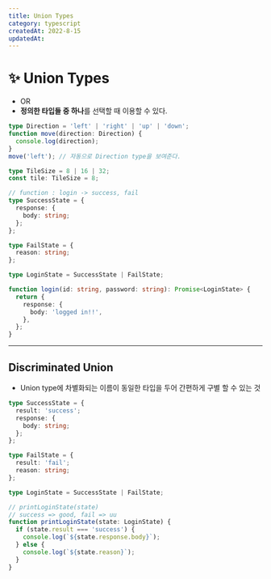 ```yaml
---
title: Union Types
category: typescript
createdAt: 2022-8-15
updatedAt:
---
```


# ✨ Union Types

- OR
- **정의한 타입들 중 하나**를 선택할 때 이용할 수 있다.

```typescript
type Direction = 'left' | 'right' | 'up' | 'down';
function move(direction: Direction) {
  console.log(direction);
}
move('left'); // 자동으로 Direction type을 보여준다.

type TileSize = 8 | 16 | 32;
const tile: TileSize = 8;

// function : login -> success, fail
type SuccessState = {
  response: {
    body: string;
  };
};

type FailState = {
  reason: string;
};

type LoginState = SuccessState | FailState;

function login(id: string, password: string): Promise<LoginState> {
  return {
    response: {
      body: 'logged in!!',
    },
  };
}
```

---

## Discriminated Union

- Union type에 차별화되는 이름이 동일한 타입을 두어 간편하게 구별 할 수 있는 것

```typescript
type SuccessState = {
  result: 'success';
  response: {
    body: string;
  };
};

type FailState = {
  result: 'fail';
  reason: string;
};

type LoginState = SuccessState | FailState;

// printLoginState(state)
// success => good, fail => uu
function printLoginState(state: LoginState) {
  if (state.result === 'success') {
    console.log(`${state.response.body}`);
  } else {
    console.log(`${state.reason}`);
  }
}
```
